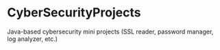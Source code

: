 # CyberSecurityProjects
Java-based cybersecurity mini projects (SSL reader, password manager, log analyzer, etc.)
